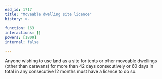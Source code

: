 ```yaml
---
esd_id: 1717
title: "Moveable dwelling site licence"
history: >-
  
function: 163
interactions: []
powers: [1809]
internal: false

---
```


Anyone wishing to use land as a site for tents or other moveable dwellings (other than caravans) for more than 42 days consecutively or 60 days in total in any consecutive 12 months must have a licence to do so.

